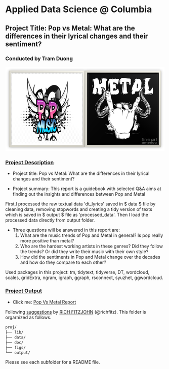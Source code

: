 # Applied Data Science @ Columbia
## Project Title: Pop vs Metal: What are the differences in their lyrical changes and their sentiment?
### Conducted by Tram Duong

![image](figs/PopvsMetal.png)

### [Project Description](doc/)

+ Project title: Pop vs Metal: What are the differences in their lyrical changes and their sentiment?

+ Project summary: This report is a guidebook with selected Q&A aims at finding out the insights and differences between Pop and Metal

First,I processed the raw textual data 'dt_lyrics' saved in $ data $ file by cleaning data, removing stopwords and creating a tidy version of texts which is saved in $ output $ file as 'processed_data'. Then I load the processed data directly from output folder. 

+ Three questions will be answered in this report are: 
  1. What are the music trends of Pop and Metal in general? Is pop really more positive than metal? 
  2. Who are the hardest working artists in these genres? Did they follow the trends? Or did they write their music with their own style?
  3. How did the sentiments in Pop and Metal change over the decades and how do they compare to each other?

Used packages in this project: tm, tidytext, tidyverse, DT, wordcloud, scales, gridExtra, ngram, igraph, ggraph, rsconnect, syuzhet, ggwordcloud. 

### [Project Output](doc/)

 + Click me: [Pop Vs Metal Report](https://github.com/tramduong/Data-Science-Portfolio/blob/master/PopVsMetal/doc/SongLyrics.pdf)
 
Following [suggestions](http://nicercode.github.io/blog/2013-04-05-projects/) by [RICH FITZJOHN](http://nicercode.github.io/about/#Team) (@richfitz). This folder is orgarnized as follows.

```
proj/
├── lib/
├── data/
├── doc/
├── figs/
└── output/
```

Please see each subfolder for a README file.
